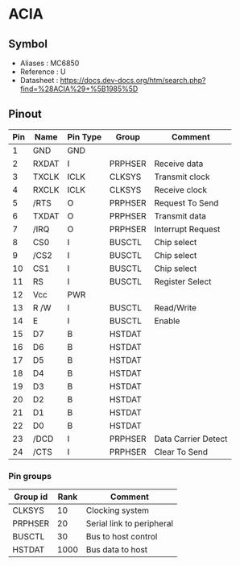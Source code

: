 # ACIA


## Symbol

* Aliases : MC6850
* Reference : U
* Datasheet : https://docs.dev-docs.org/htm/search.php?find=%28ACIA%29+%5B1985%5D

## Pinout

|Pin|Name|Pin Type|Group|Comment|
|---|---|---|---|---|
|1|GND|GND|||
|2|RXDAT|I|PRPHSER|Receive data|
|3|TXCLK|ICLK|CLKSYS|Transmit clock|
|4|RXCLK|ICLK|CLKSYS|Receive clock|
|5|/RTS|O|PRPHSER|Request To Send|
|6|TXDAT|O|PRPHSER|Transmit data|
|7|/IRQ|O|PRPHSER|Interrupt Request|
|8|CS0|I|BUSCTL|Chip select|
|9|/CS2|I|BUSCTL|Chip select|
|10|CS1|I|BUSCTL|Chip select|
|11|RS|I|BUSCTL|Register Select|
|12|Vcc|PWR|||
|13|R /W|I|BUSCTL|Read/Write|
|14|E|I|BUSCTL|Enable|
|15|D7|B|HSTDAT||
|16|D6|B|HSTDAT||
|17|D5|B|HSTDAT||
|18|D4|B|HSTDAT||
|19|D3|B|HSTDAT||
|20|D2|B|HSTDAT||
|21|D1|B|HSTDAT||
|22|D0|B|HSTDAT||
|23|/DCD|I|PRPHSER|Data Carrier Detect|
|24|/CTS|I|PRPHSER|Clear To Send|

### Pin groups

|Group id|Rank|Comment|
|---|---|---|
|CLKSYS|10|Clocking system|
|PRPHSER|20|Serial link to peripheral|
|BUSCTL|30|Bus to host control|
|HSTDAT|1000|Bus data to host|
